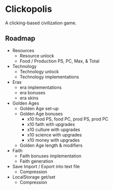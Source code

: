 # Clickopolis
A clicking-based civilization game.

## Roadmap
- Resources
  - Resource unlock
  - Food / Production PS, PC, Max, & Total
- Technology
  - Technology unlock
  - Technology implementations
- Eras
  - era implementations
  - era bonuses
  - era skins
- Golden Ages
  - Golden Age set-up
  - Golden Age bonuses
    - x10 food PS, food PC, prod PS, prod PC
    - x10 faith with upgrades
    - x10 culture with upgrades
    - x10 science with upgrades
    - x10 money with upgrades
  - Golden Age length & modifiers
- Faith
  - Faith bonuses implementation
  - Faith generation
- Save Import / Export into text file
  - Compression
- LocalStorage get/set
  - Compression
